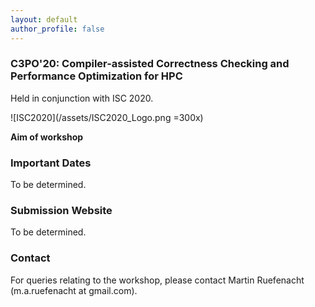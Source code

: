 ```yaml
---
layout: default
author_profile: false
---
```


### C3PO'20: Compiler-assisted Correctness Checking and Performance Optimization for HPC

Held in conjunction with ISC 2020.

![ISC2020](/assets/ISC2020_Logo.png =300x)

**Aim of workshop**

### Important Dates
To be determined.

### Submission Website
To be determined.

### Contact
For queries relating to the workshop, please contact Martin Ruefenacht (m.a.ruefenacht at gmail.com).
